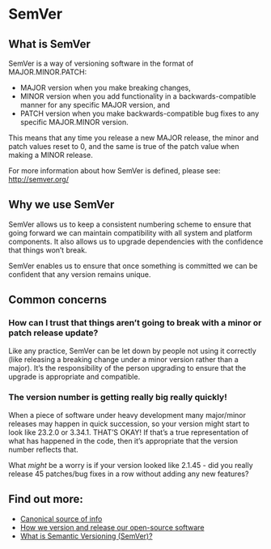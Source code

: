 # SemVer

## What is SemVer

SemVer is a way of versioning software in the format of MAJOR.MINOR.PATCH:

* MAJOR version when you make breaking changes,
* MINOR version when you add functionality in a backwards-compatible manner for any specific MAJOR version, and
* PATCH version when you make backwards-compatible bug fixes to any specific MAJOR.MINOR version.

This means that any time you release a new MAJOR release, the minor and patch values reset to 0, and the same is true of the patch value when making a MINOR release.

For more information about how SemVer is defined, please see: http://semver.org/

## Why we use SemVer

SemVer allows us to keep a consistent numbering scheme to ensure that going forward we can maintain compatibility with all system and platform components. It also allows us to upgrade dependencies with the confidence that things won’t break.

SemVer enables us to ensure that once something is committed we can be confident that any version remains unique.

## Common concerns

### How can I trust that things aren’t going to break with a minor or patch release update?

Like any practice, SemVer can be let down by people not using it correctly (like releasing a breaking change under a minor version rather than a major). It’s the responsibility of the person upgrading to ensure that the upgrade is appropriate and compatible.

### The version number is getting really big really quickly!

When a piece of software under heavy development many major/minor releases may happen in quick succession, so your version might start to look like 23.2.0 or 3.34.1. THAT’S OKAY! If that’s a true representation of what has happened in the code, then it’s appropriate that the version number reflects that.

What _might_ be a worry is if your version looked like 2.1.45 - did you really release 45 patches/bug fixes in a row without adding any new features?

## Find out more:

* [Canonical source of info](http://semver.org/)
* [How we version and release our open-source software](https://github.com/springernature/shunter/blob/master/docs/developer-guide.md#versioning)
* [What is Semantic Versioning (SemVer)?](https://abdulapopoola.com/2015/10/26/what-is-semver/)
